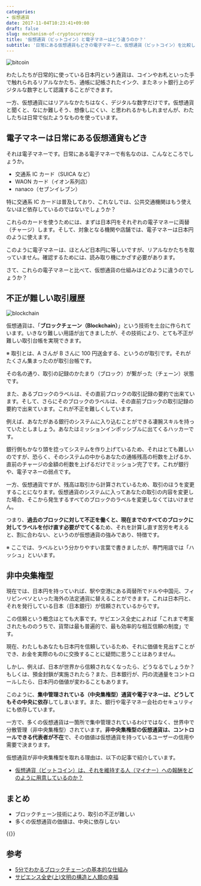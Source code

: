 ```yaml
---
categories:
- 仮想通貨
date: 2017-11-04T10:23:41+09:00
draft: false
slug: mechanism-of-cryptocurrency
title: '仮想通貨（ビットコイン）と電子マネーはどう違うのか？'
subtitle: '日常にある仮想通貨もどきの電子マネーと、仮想通貨（ビットコイン）を比較し、採用されている技術（ブロックチェーン）と管理方法の違いを見ていきます。'
---
```


<img src="/images/2017/11/bitcoin.svg" alt="bitcoin">

わたしたちが日常的に使っている日本円という通貨は、コインやお札といった手で触れられるリアルなかたち、通帳に記帳されたインク、またネット銀行上のデジタルな数字として認識することができます。

一方、仮想通貨にはリアルなかたちはなく、デジタルな数字だけです。仮想通貨と聞くと、なにか難しそう、想像しにくい、と思われるかもしれませんが、わたしたちは日常で似たようなものを使っています。

## 電子マネーは日常にある仮想通貨もどき

それは電子マネーです。日常にある電子マネーで有名なのは、こんなところでしょうか。

* 交通系 IC カード（SUICA など）
* WAON カード（イオン系列店）
* nanaco（セブンイレブン）

特に交通系 IC カードは普及しており、これなしでは、公共交通機関はもう使えないほど依存しているのではないでしょうか？

これらのカードを使うためには、まずは日本円をそれぞれの電子マネーに両替（チャージ）します。そして、対象となる機関や店舗では、電子マネーは日本円のように使えます。

このように電子マネーは、ほとんど日本円に等しいですが、リアルなかたちを取っていません。確認するためには、読み取り機にかざす必要があります。

さて、これらの電子マネーと比べて、仮想通貨の仕組みはどのように違うのでしょうか？

## 不正が難しい取引履歴

<img src="/images/2017/11/blockchain.jpg" alt="blockchain">

仮想通貨は、「**ブロックチェーン（Blockchain）**」という技術を土台に作られています。いきなり難しい用語が出てきましたが、その技術により、とても不正が難しい取引台帳を実現できます。

※ 取引とは、A さんが B さんに 100 円送金する、というのが取引です。それがたくさん集まったのが取引台帳です。

その名の通り、取引の記録のかたまり（ブロック）が繋がった（チェーン）状態です。

また、あるブロックのラベルは、その直前ブロックの取引記録の要約で出来ています。そして、さらにそのブロックのラベルは、その直前ブロックの取引記録の要約で出来ています。これが不正を難しくしています。

例えば、あなたがある銀行のシステムに入り込むことができる凄腕スキルを持っていたとしましょう。あなたはミッションインポッシブルに出てくるハッカーです。

銀行側もかなり頭を捻ってシステムを作り上げているため、それはとても難しいのですが、恐らく、そのシステムの中からあなたの通帳残高の桁数を上げるか、直前のチャージの金額の桁数を上げるだけでミッション完了です。これが銀行や、電子マネーの弱点です。

一方、仮想通貨ですが、残高は取引から計算されているため、取引のほうを変更することになります。仮想通貨のシステムに入ってあなたの取引の内容を変更した場合、そこから発生するすべてのブロックのラベルを変更しなくてはいけません。

つまり、**過去のブロックに対して不正を働くと、現在までのすべてのブロックに対してラベルを付け直す必要がでてくる**ため、それを計算し直す苦労を考えると、割に合わない、というのが仮想通貨の強みであり、特徴です。

※ ここでは、ラベルという分かりやすい言葉で書きましたが、専門用語では「ハッシュ」といいます。

## 非中央集権型

現在では、日本円を持っていれば、駅や空港にある両替所でドルや中国元、フィリピンペソといった海外の法定通貨に替えることができます。これは日本円と、それを発行している日本（日本銀行）が信頼されているからです。

この信頼という概念はとても大事です。サピエンス全史によれば「これまで考案されたもののうちで、貨幣は最も普遍的で、最も効率的な相互信頼の制度」です。

現在、わたしもあなたも日本円を信頼しているため、それに価値を見出すことができ、お金を実際のものに交換することに疑問に思うことはありません。

しかし、例えば、日本が世界から信頼されなくなったら、どうなるでしょうか？もしくは、預金封鎖が実施されたら？また、日本銀行が、円の流通量をコントロールしたら、日本円の価値が変わることもあります。

このように、**集中管理されている（中央集権型）通貨や電子マネーは、どうしてもその中央に依存**してしまいます。また、銀行や電子マネー会社のセキュリティにも依存しています。

一方で、多くの仮想通貨は一箇所で集中管理されているわけではなく、世界中で分散管理（非中央集権型）されています。**非中央集権型の仮想通貨は、コントロールできる代表者が不在**で、その価値は仮想通貨を持っているユーザーの信用や需要で決まります。

仮想通貨が非中央集権型を取れる理由は、以下の記事で紹介しています。

- [仮想通貨（ビットコイン）は、それを維持する人（マイナー）への報酬をどのように用意しているのか？](/archives/incentive-of-maintaining-bitcoin-blockchain/)

## まとめ

- ブロックチェーン技術により、取引の不正が難しい
- 多くの仮想通貨の価値は、中央に依存しない

{{<cryptocurrency>}}

## 参考

- [5分でわかるブロックチェーンの基本的な仕組み](https://www.slideshare.net/cookle/5-58379474)
- <a href="http://www.amazon.co.jp/exec/obidos/ASIN/430922671X/rakuishi-22/ref=nosim/" name="amazletlink" target="_blank">サピエンス全史(上)文明の構造と人類の幸福</a>
